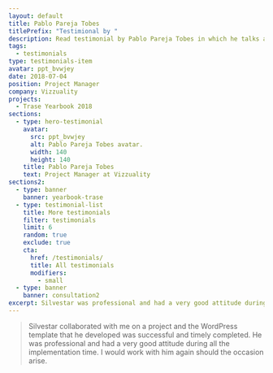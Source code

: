 ```yaml
---
layout: default
title: Pablo Pareja Tobes
titlePrefix: "Testimional by "
description: Read testimonial by Pablo Pareja Tobes in which he talks about his positive experience in working with Silvestar Bistrović.
tags:
  - testimonials
type: testimonials-item
avatar: ppt_bvwjey
date: 2018-07-04
position: Project Manager
company: Vizzuality
projects:
  - Trase Yearbook 2018
sections:
  - type: hero-testimonial
    avatar:
      src: ppt_bvwjey
      alt: Pablo Pareja Tobes avatar.
      width: 140
      height: 140
    title: Pablo Pareja Tobes
    text: Project Manager at Vizzuality
sections2:
  - type: banner
    banner: yearbook-trase
  - type: testimonial-list
    title: More testimonials
    filter: testimonials
    limit: 6
    random: true
    exclude: true
    cta:
      href: /testimonials/
      title: All testimonials
      modifiers:
        - small
  - type: banner
    banner: consultation2
excerpt: Silvestar was professional and had a very good attitude during all time...
---
```


> Silvestar collaborated with me on a project and the WordPress template that he developed was successful and timely completed. He was professional and had a very good attitude during all the implementation time. I would work with him again should the occasion arise.
